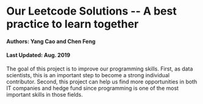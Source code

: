 # Our Leetcode Solutions -- A best practice to learn together
#### Authors: Yang Cao and Chen Feng
#### Last Updated: Aug. 2019

The goal of this project is to improve our programming skills. First, as data scientists, this is an important step to become a strong individual contributor. Second, this project can help us find more opportunities in both IT companies and hedge fund since programming is one of the most important skills in those fields. 